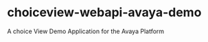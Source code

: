 choiceview-webapi-avaya-demo
============================

A choice View Demo Application for the Avaya Platform
